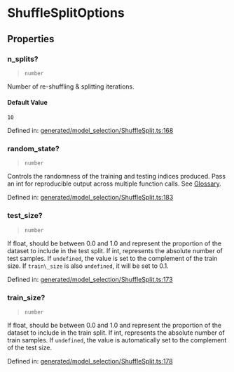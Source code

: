 # ShuffleSplitOptions

## Properties

### n\_splits?

> `number`

Number of re-shuffling & splitting iterations.

#### Default Value

`10`

Defined in:  [generated/model\_selection/ShuffleSplit.ts:168](https://github.com/transitive-bullshit/scikit-learn-ts/blob/b59c1ff/packages/sklearn/src/generated/model_selection/ShuffleSplit.ts#L168)

### random\_state?

> `number`

Controls the randomness of the training and testing indices produced. Pass an int for reproducible output across multiple function calls. See [Glossary](../../glossary.html#term-random_state).

Defined in:  [generated/model\_selection/ShuffleSplit.ts:183](https://github.com/transitive-bullshit/scikit-learn-ts/blob/b59c1ff/packages/sklearn/src/generated/model_selection/ShuffleSplit.ts#L183)

### test\_size?

> `number`

If float, should be between 0.0 and 1.0 and represent the proportion of the dataset to include in the test split. If int, represents the absolute number of test samples. If `undefined`, the value is set to the complement of the train size. If `train\_size` is also `undefined`, it will be set to 0.1.

Defined in:  [generated/model\_selection/ShuffleSplit.ts:173](https://github.com/transitive-bullshit/scikit-learn-ts/blob/b59c1ff/packages/sklearn/src/generated/model_selection/ShuffleSplit.ts#L173)

### train\_size?

> `number`

If float, should be between 0.0 and 1.0 and represent the proportion of the dataset to include in the train split. If int, represents the absolute number of train samples. If `undefined`, the value is automatically set to the complement of the test size.

Defined in:  [generated/model\_selection/ShuffleSplit.ts:178](https://github.com/transitive-bullshit/scikit-learn-ts/blob/b59c1ff/packages/sklearn/src/generated/model_selection/ShuffleSplit.ts#L178)
